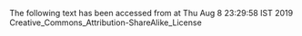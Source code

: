 The following text has been accessed from at Thu Aug 8 23:29:58 IST 2019
Creative_Commons_Attribution-ShareAlike_License
